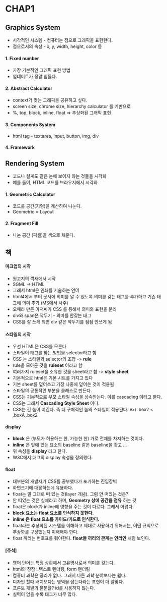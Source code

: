 # CHAP1

## Graphics System
- 시각적인 시스템 - 컴퓨터는 점으로 그래픽을 표현한다.
- 점으로서의 속성 - x, y, width, height, color 등

#### 1. Fixed number
- 가장 기본적인 그래픽 표현 방법
- 업데이트가 정말 힘들다.

#### 2. Abstract Calculator
- context가 맞는 그래픽을 공유하고 싶다.
- screen size, chrome size, hierarchy calculator 를 기반으로
- %, top, block, inline, float => 추상화된 그래픽 표현

#### 3. Components System
- html tag - textarea, input, button, img, div

#### 4. Framework

## Rendering System
- 코드나 설계도 같은 눈에 보이지 않는 것들을 시각화
- 예를 들어, HTML 코드를 브라우저에서 시각화

#### 1. Geometric Calculator
- 코드를 공간(지형)을 계산하여 나눈다.
- Geometric = Layout

#### 2. Fragment Fill
- 나눈 공간 (픽셀)을 색으로 채운다.


## 책
#### 마크업의 시작
- 원고지의 꺽새에서 시작
- SGML -> HTML
- 그래서 html은 인쇄를 기술하는 언어
- html4에서 부터 문서에 의미를 알 수 있도록 의미를 갖는 태그를 추가하고 기존 태그에 의미 추가 (MS에서 사주)
- 오페라 만든 아저씨가 CSS 를 통해서 의미와 표현을 분리
- div와 span은 깍두기 - 의미를 안갖는 태그
- CSS를 잘 쓰게 되면 div 같은 깍두기를 점점 안쓰게 됨

#### 스타일의 시작
- 우선 HTML은 CSS를 모른다
- 스타일이 태그를 찾는 방법을 selector라고 함
- CSS 는 스타일과 selector의 조합 -> **rule**
- rule을 모아둔 것을 **ruleset** 이라고 함
- 여러가지 ruleset을 소유한 것을 sheet라고 함 -> **style sheet**
- 기본적으로 html은 기본 시트를 가지고 있다
- 기본 sheet를 덮어쓰고 가장 나중에 덮어쓴 것이 적용됨
- 스타일의 공통적인 부분을 클래스로 만든다.
- CSS는 기본적으로 부모 스타일 속성을 상속받는다. 이를 cascading 이라고 한다.
- CSS는 그래서 **Cascading Style Sheet** 이다.
- CSS는 긴 놈이 이긴다. 즉 더 구체적인 놈의 스타일이 적용된다. ex) .box2 < .boxA .box2

#### display
- **block** 은 (부모가 허용하는 한, 가능한 한) 가로 전체를 차지하는 것이다.
- **inline** 은 앞에 있는 요소의 baseline 같은 baseline을 갖고 ...
- 위 속성을 **display** 라고 한다.
- W3C에서 태그의 display 속성을 정의했다.

#### float
- 대부분의 개발자가 CSS를 공부했다가 포기하는 진입장벽
- 화면크기에 대응하는데 유용하다.
- float는 말 그대로 떠 있는 것(layer 개념). 그럼 안 떠있는 것은?
- 안 떠있는 것은 실체라고 하며, **Geometry 상에 공간을 점유** 하는 것
- float은 block과 inline에 영향을 주는 것이 다르다. 그래서 어렵다.
- **block 요소는 float 요소를 인식하지 못한다.**
- **inline 은 float 요소를 가이드/가드로 인식한다.**
- float라는 추상화된 시스템을 이해하고 제대로 사용하기 위해서는, 어떤 규칙으로 추상화를 구성했는지 이해해야 한다.
- float 끼리는 번호표를 줘야한다. **float들 끼리의 관계는 인라인** 처럼 보인다.



#### [주석]
- 영어 단어는 특정 상황에서 고유명사로서 의미를 갖는다.
- html의 장잠 : 텍스트 렌더링, form 랜더링
- 컴퓨터 과학은 공리가 없다. 그래서 다른 과학 분야보다는 쉽다.
- 디자인 할때 배치보다는 영역을 잡는다라는 표현이 더 알맞다.
- 프론트 개발의 불문률? id를 사용하지 않는다.
- 실력이 없을 수록 태그가 너무 많다.
